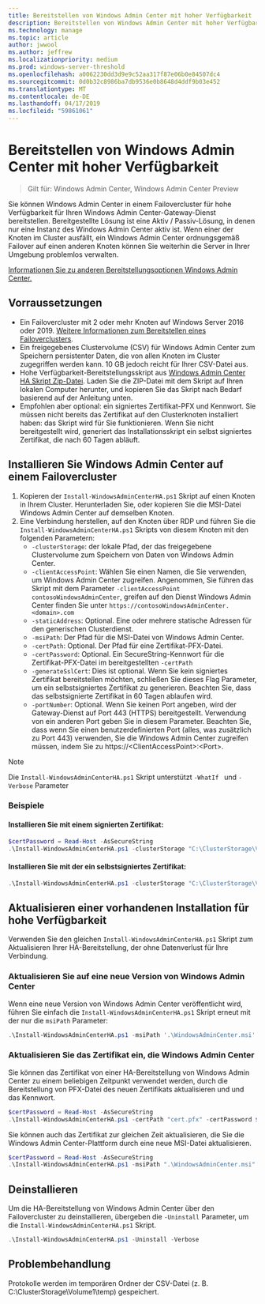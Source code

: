 ```yaml
---
title: Bereitstellen von Windows Admin Center mit hoher Verfügbarkeit
description: Bereitstellen von Windows Admin Center mit hoher Verfügbarkeit (Projekt Honolulu)
ms.technology: manage
ms.topic: article
author: jwwool
ms.author: jeffrew
ms.localizationpriority: medium
ms.prod: windows-server-threshold
ms.openlocfilehash: a0062230dd3d9e9c52aa317f87e06b0e84507dc4
ms.sourcegitcommit: 0d0b32c8986ba7db9536e0b8648d4ddf9b03e452
ms.translationtype: MT
ms.contentlocale: de-DE
ms.lasthandoff: 04/17/2019
ms.locfileid: "59861061"
---
```

# <a name="deploy-windows-admin-center-with-high-availability"></a>Bereitstellen von Windows Admin Center mit hoher Verfügbarkeit

>Gilt für: Windows Admin Center, Windows Admin Center Preview

Sie können Windows Admin Center in einem Failovercluster für hohe Verfügbarkeit für Ihren Windows Admin Center-Gateway-Dienst bereitstellen. Bereitgestellte Lösung ist eine Aktiv / Passiv-Lösung, in denen nur eine Instanz des Windows Admin Center aktiv ist. Wenn einer der Knoten im Cluster ausfällt, ein Windows Admin Center ordnungsgemäß Failover auf einen anderen Knoten können Sie weiterhin die Server in Ihrer Umgebung problemlos verwalten. 

[Informationen Sie zu anderen Bereitstellungsoptionen Windows Admin Center.](../plan/installation-options.md)

## <a name="prerequisites"></a>Vorraussetzungen

- Ein Failovercluster mit 2 oder mehr Knoten auf Windows Server 2016 oder 2019. [Weitere Informationen zum Bereitstellen eines Failoverclusters](../../../failover-clustering/failover-clustering-overview.md).
- Ein freigegebenes Clustervolume (CSV) für Windows Admin Center zum Speichern persistenter Daten, die von allen Knoten im Cluster zugegriffen werden kann. 10 GB jedoch reicht für Ihrer CSV-Datei aus.
- Hohe Verfügbarkeit-Bereitstellungsskript aus [Windows Admin Center HA Skript Zip-Datei](https://aka.ms/WACHAScript). Laden Sie die ZIP-Datei mit dem Skript auf Ihren lokalen Computer herunter, und kopieren Sie das Skript nach Bedarf basierend auf der Anleitung unten.
- Empfohlen aber optional: ein signiertes Zertifikat-PFX und Kennwort. Sie müssen nicht bereits das Zertifikat auf den Clusterknoten installiert haben: das Skript wird für Sie funktionieren. Wenn Sie nicht bereitgestellt wird, generiert das Installationsskript ein selbst signiertes Zertifikat, die nach 60 Tagen abläuft.

## <a name="install-windows-admin-center-on-a-failover-cluster"></a>Installieren Sie Windows Admin Center auf einem Failovercluster

1. Kopieren der ```Install-WindowsAdminCenterHA.ps1``` Skript auf einen Knoten in Ihrem Cluster. Herunterladen Sie, oder kopieren Sie die MSI-Datei Windows Admin Center auf demselben Knoten.
2. Eine Verbindung herstellen, auf den Knoten über RDP und führen Sie die ```Install-WindowsAdminCenterHA.ps1``` Skripts von diesem Knoten mit den folgenden Parametern:
    - `-clusterStorage`: der lokale Pfad, der das freigegebene Clustervolume zum Speichern von Daten von Windows Admin Center.
    - `-clientAccessPoint`: Wählen Sie einen Namen, die Sie verwenden, um Windows Admin Center zugreifen. Angenommen, Sie führen das Skript mit dem Parameter `-clientAccessPoint contosoWindowsAdminCenter`, greifen auf den Dienst Windows Admin Center finden Sie unter `https://contosoWindowsAdminCenter.<domain>.com`
    - `-staticAddress`: Optional. Eine oder mehrere statische Adressen für den generischen Clusterdienst. 
    - `-msiPath`: Der Pfad für die MSI-Datei von Windows Admin Center.
    - `-certPath`: Optional. Der Pfad für eine Zertifikat-PFX-Datei.
    - `-certPassword`: Optional. Ein SecureString-Kennwort für die Zertifikat-PFX-Datei im bereitgestellten `-certPath`
    - `-generateSslCert`: Dies ist optional. Wenn Sie kein signiertes Zertifikat bereitstellen möchten, schließen Sie dieses Flag Parameter, um ein selbstsigniertes Zertifikat zu generieren. Beachten Sie, dass das selbstsignierte Zertifikat in 60 Tagen ablaufen wird.
    - `-portNumber`: Optional. Wenn Sie keinen Port angeben, wird der Gateway-Dienst auf Port 443 (HTTPS) bereitgestellt. Verwendung von ein anderen Port geben Sie in diesem Parameter. Beachten Sie, dass wenn Sie einen benutzerdefinierten Port (alles, was zusätzlich zu Port 443) verwenden, Sie die Windows Admin Center zugreifen müssen, indem Sie zu https://\<ClientAccessPoint\>:\<Port\>.

> [!NOTE]
> Die ```Install-WindowsAdminCenterHA.ps1``` Skript unterstützt ```-WhatIf ``` und ```-Verbose``` Parameter

### <a name="examples"></a>Beispiele

#### <a name="install-with-a-signed-certificate"></a>Installieren Sie mit einem signierten Zertifikat:

```powershell
$certPassword = Read-Host -AsSecureString
.\Install-WindowsAdminCenterHA.ps1 -clusterStorage "C:\ClusterStorage\Volume1" -clientAccessPoint "contoso-ha-gateway" -msiPath ".\WindowsAdminCenter.msi" -certPath "cert.pfx" -certPassword $certPassword -Verbose
```

#### <a name="install-with-a-self-signed-certificate"></a>Installieren Sie mit der ein selbstsigniertes Zertifikat:

```powershell
.\Install-WindowsAdminCenterHA.ps1 -clusterStorage "C:\ClusterStorage\Volume1" -clientAccessPoint "contoso-ha-gateway" -msiPath ".\WindowsAdminCenter.msi" -generateSslCert -Verbose
```

## <a name="update-an-existing-high-availability-installation"></a>Aktualisieren einer vorhandenen Installation für hohe Verfügbarkeit

Verwenden Sie den gleichen ```Install-WindowsAdminCenterHA.ps1``` Skript zum Aktualisieren Ihrer HA-Bereitstellung, der ohne Datenverlust für Ihre Verbindung.

### <a name="update-to-a-new-version-of-windows-admin-center"></a>Aktualisieren Sie auf eine neue Version von Windows Admin Center

Wenn eine neue Version von Windows Admin Center veröffentlicht wird, führen Sie einfach die ```Install-WindowsAdminCenterHA.ps1``` Skript erneut mit der nur die ```msiPath``` Parameter:

```powershell
.\Install-WindowsAdminCenterHA.ps1 -msiPath '.\WindowsAdminCenter.msi' -Verbose
```

### <a name="update-the-certificate-used-by-windows-admin-center"></a>Aktualisieren Sie das Zertifikat ein, die Windows Admin Center

Sie können das Zertifikat von einer HA-Bereitstellung von Windows Admin Center zu einem beliebigen Zeitpunkt verwendet werden, durch die Bereitstellung von PFX-Datei des neuen Zertifikats aktualisieren und und das Kennwort.

```powershell
$certPassword = Read-Host -AsSecureString
.\Install-WindowsAdminCenterHA.ps1 -certPath "cert.pfx" -certPassword $certPassword -Verbose
```

Sie können auch das Zertifikat zur gleichen Zeit aktualisieren, die Sie die Windows Admin Center-Plattform durch eine neue MSI-Datei aktualisieren.

```powershell
$certPassword = Read-Host -AsSecureString
.\Install-WindowsAdminCenterHA.ps1 -msiPath ".\WindowsAdminCenter.msi" -certPath "cert.pfx" -certPassword $certPassword -Verbose
``` 

## <a name="uninstall"></a>Deinstallieren

Um die HA-Bereitstellung von Windows Admin Center über den Failovercluster zu deinstallieren, übergeben die ```-Uninstall``` Parameter, um die ```Install-WindowsAdminCenterHA.ps1``` Skript.

```powershell
.\Install-WindowsAdminCenterHA.ps1 -Uninstall -Verbose
```

## <a name="troubleshooting"></a>Problembehandlung

Protokolle werden im temporären Ordner der CSV-Datei (z. B. C:\ClusterStorage\Volume1\temp) gespeichert.